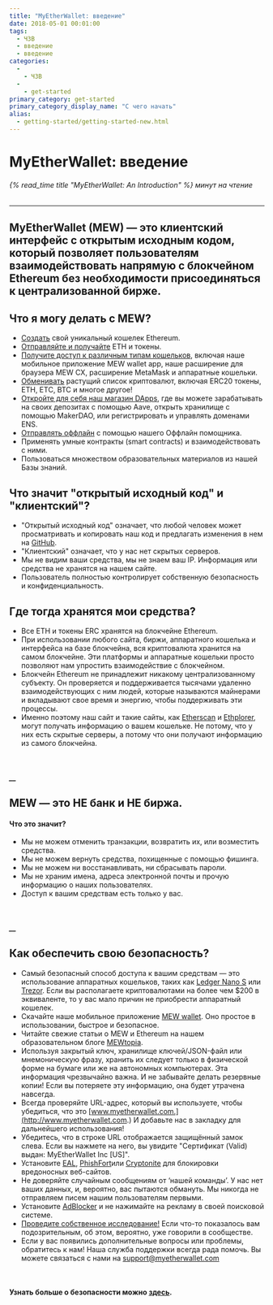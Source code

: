 ```yaml
---
title: "MyEtherWallet: введение"
date: 2018-05-01 00:01:00
tags:
  - ЧЗВ
  - введение
  - введение
categories:
  - 
    - ЧЗВ
  - 
    - get-started
primary_category: get-started
primary_category_display_name: "С чего начать"
alias:
  - getting-started/getting-started-new.html
---
```


# **MyEtherWallet: введение**

###### {% read_time title "MyEtherWallet: An Introduction" %} минут на чтение

* * *

## MyEtherWallet (MEW) — это клиентский интерфейс с открытым исходным кодом, который позволяет пользователям взаимодействовать напрямую с блокчейном Ethereum без необходимости присоединяться к централизованной бирже.

## **Что я могу делать с MEW?**

-   [Создать](/@@@@@@/getting-started/how-to-create-a-wallet/) свой уникальный кошелек Ethereum.
-   [Отправляйте и получайте](/@@@@@@/transactions/how-to-send-a-transaction/) ETH и токены.
-   [Получите доступ к различным типам кошельков](/@@@@@@/getting-started/how-to-access-your-wallet/), включая наше мобильное приложение MEW wallet app, наше расширение для браузера MEW CX, расширение MetaMask и аппаратные кошельки.
-   [Обменивать](/@@@@@@/swap/swapping-via-kyber-bity-changelly/) растущий список криптовалют, включая ERC20 токены, ETH, ETC, BTC и многое другое!
-   [Откройте для себя наш магазин DApps](/@@@@@@/dapps/using_makerdao/), где вы можете зарабатывать на своих депозитах с помощью Aave, открыть хранилище с помощью MakerDAO, или регистрировать и управлять доменами ENS.
-   [Отправлять оффлайн](/@@@@@@/offline/using-mew-offline/) с помощью нашего Оффлайн помощника.
-   Применять умные контракты (smart contracts) и взаимодействовать с ними.
-   Пользоваться множеством образовательных материалов из нашей Базы знаний.

## **Что значит "открытый исходный код" и "клиентский"?**

-   "Открытый исходный код" означает, что любой человек может просматривать и копировать наш код и предлагать изменения в нем на [GitHub](https://github.com/MyEtherWallet).
-   "Клиентский" означает, что у нас нет скрытых серверов.
-   Мы не видим ваши средства, мы не знаем ваш IP. Информация или средства не хранятся на нашем сайте.
-   Пользователь полностью контролирует собственную безопасность и конфиденциальность.

## **Где тогда хранятся мои средства?**

-   Все ETH и токены ERC хранятся на блокчейне Ethereum.
-   При использовании любого сайта, биржи, аппаратного кошелька и интерфейса на базе блокчейна, вся криптовалюта хранится на самом блокчейне. Эти платформы и аппаратные кошельки просто позволяют нам упростить взаимодействие с блокчейном.
-   Блокчейн Ethereum не принадлежит никакому централизованному субъекту. Он проверяется и поддерживается тысячами удаленно взаимодействующих с ним людей, которые называются майнерами и вкладывают свое время и энергию, чтобы поддерживать эти процессы.
-   Именно поэтому наш сайт и такие сайты, как [Etherscan](https://etherscan.io/) и [Ethplorer](https://ethplorer.io), могут получать информацию о вашем кошельке. Не потому, что у них есть скрытые серверы, а потому что они получают информацию из самого блокчейна.

<br>

##### \_\_

## **MEW — это НЕ банк и НЕ биржа.**

#### **Что это значит?**

-   Мы не можем отменить транзакции, возвратить их, или возместить средства.
-   Мы не можем вернуть средства, похищенные с помощью фишинга.
-   Мы не можем ни восстанавливать, ни сбрасывать пароли.
-   Мы не храним имена, адреса электронной почты и прочую информацию о наших пользователях.
-   Доступ к вашим средствам есть только у вас.

<br>

##### \_\_

## **Как обеспечить свою безопасность?**

-   Самый безопасный способ доступа к вашим средствам — это использование аппаратных кошельков, таких как [Ledger Nano S](https://www.ledger.com/?r=fa4b) или [Trezor](https://trezor.io/?offer_id=12&aff_id=2029). Если вы располагаете криптовалютами на более чем $200 в эквиваленте, то у вас мало причин не приобрести аппаратный кошелек.
-   Скачайте наше мобильное приложение [MEW wallet](https://www.mewwallet.com/). Оно простое в использовании, быстрое и безопасное.
-   Читайте свежие статьи о MEW и Ethereum на нашем образовательном блоге [MEWtopia](https://www.mewtopia.com/).
-   Используя закрытый ключ, хранилище ключей/JSON-файл или мнемоническую фразу, хранить их следует только в физической форме на бумаге или же на автономных компьютерах. Эта информация чрезвычайно важна. И не забывайте делать резервные копии! Если вы потеряете эту информацию, она будет утрачена навсегда.
-   Всегда проверяйте URL-адрес, который вы используете, чтобы убедиться, что это [www.myetherwallet.com.](http://www.myetherwallet.com.) И добавьте нас в закладку для дальнейшего использования!
-   Убедитесь, что в строке URL отображается защищённый замок слева. Если вы нажмете на него, вы увидите "Сертификат (Valid) выдан: MyEtherWallet Inc [US]".
-   Установите [EAL](https://chrome.google.com/webstore/detail/etheraddresslookup/pdknmigbbbhmllnmgdfalmedcmcefdfn), [PhishFort](https://chrome.google.com/webstore/detail/phishfort-protect/bdiohckpogchppdldbckcdjlklanhkfc)или [Cryptonite](https://chrome.google.com/webstore/detail/cryptonite-by-metacert/keghdcpemohlojlglbiegihkljkgnige) для блокировки вредоносных веб-сайтов.
-   Не доверяйте случайным сообщениям от ‘нашей команды’. У нас нет ваших данных, и, вероятно, вас пытаются обмануть. Мы никогда не отправляем писем нашим пользователям первыми.
-   Установите [AdBlocker](https://chrome.google.com/webstore/detail/ublock-origin/cjpalhdlnbpafiamejdnhcphjbkeiagm?hl=en) и не нажимайте на рекламу в своей поисковой системе.
-   [Проведите собственное исследование!](http://google.com) Если что-то показалось вам подозрительным, об этом, вероятно, уже говорили в сообществе.
-   Если у вас появились дополнительные вопросы или проблемы, обратитесь к нам! Наша служба поддержки всегда рада помочь. Вы можете связаться с нами на [support@myetherwallet.com](mailto:support@myetherwallet.com)

<br>

#### **Узнать больше о безопасности можно [здесь](/@@@@@@/security-and-privacy/pro-tips-how-to-avoid-phishing-scams/).**
